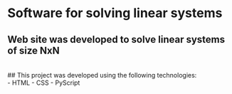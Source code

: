 # Software for solving linear systems
## Web site was developed to solve linear systems of size NxN
<br>
## This project was developed using the following technologies:
<br>
- HTML
- CSS
- PyScript
